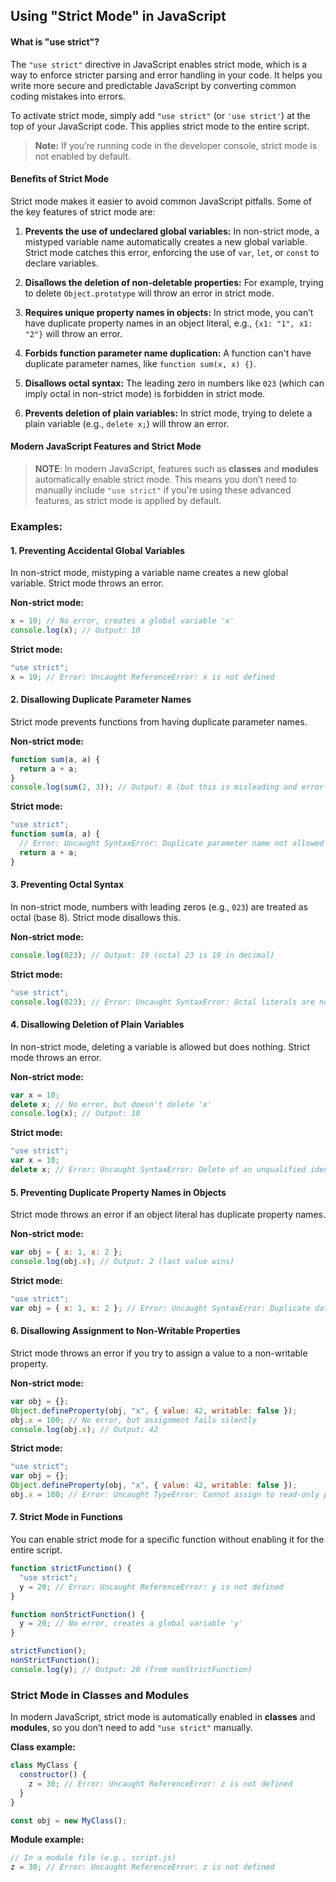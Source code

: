 ## Using "Strict Mode" in JavaScript

#### What is "use strict"?

The `"use strict"` directive in JavaScript enables strict mode, which is a way to enforce stricter parsing and error handling in your code. It helps you write more secure and predictable JavaScript by converting common coding mistakes into errors.

To activate strict mode, simply add `"use strict"` (or `'use strict'`) at the top of your JavaScript code. This applies strict mode to the entire script.

> **Note:** If you’re running code in the developer console, strict mode is not enabled by default.

#### Benefits of Strict Mode

Strict mode makes it easier to avoid common JavaScript pitfalls. Some of the key features of strict mode are:

1. **Prevents the use of undeclared global variables:** In non-strict mode, a mistyped variable name automatically creates a new global variable. Strict mode catches this error, enforcing the use of `var`, `let`, or `const` to declare variables.

2. **Disallows the deletion of non-deletable properties:** For example, trying to delete `Object.prototype` will throw an error in strict mode.

3. **Requires unique property names in objects:** In strict mode, you can’t have duplicate property names in an object literal, e.g., `{x1: "1", x1: "2"}` will throw an error.

4. **Forbids function parameter name duplication:** A function can't have duplicate parameter names, like `function sum(x, x) {}`.

5. **Disallows octal syntax:** The leading zero in numbers like `023` (which can imply octal in non-strict mode) is forbidden in strict mode.

6. **Prevents deletion of plain variables:** In strict mode, trying to delete a plain variable (e.g., `delete x;`) will throw an error.

#### Modern JavaScript Features and Strict Mode

> **NOTE**: In modern JavaScript, features such as **classes** and **modules** automatically enable strict mode. This means you don’t need to manually include `"use strict"` if you're using these advanced features, as strict mode is applied by default.

### Examples:

#### 1. **Preventing Accidental Global Variables**

In non-strict mode, mistyping a variable name creates a new global variable. Strict mode throws an error.

**Non-strict mode:**

```javascript
x = 10; // No error, creates a global variable 'x'
console.log(x); // Output: 10
```

**Strict mode:**

```javascript
"use strict";
x = 10; // Error: Uncaught ReferenceError: x is not defined
```

#### 2. **Disallowing Duplicate Parameter Names**

Strict mode prevents functions from having duplicate parameter names.

**Non-strict mode:**

```javascript
function sum(a, a) {
  return a + a;
}
console.log(sum(2, 3)); // Output: 6 (but this is misleading and error-prone)
```

**Strict mode:**

```javascript
"use strict";
function sum(a, a) {
  // Error: Uncaught SyntaxError: Duplicate parameter name not allowed in this context
  return a + a;
}
```

#### 3. **Preventing Octal Syntax**

In non-strict mode, numbers with leading zeros (e.g., `023`) are treated as octal (base 8). Strict mode disallows this.

**Non-strict mode:**

```javascript
console.log(023); // Output: 19 (octal 23 is 19 in decimal)
```

**Strict mode:**

```javascript
"use strict";
console.log(023); // Error: Uncaught SyntaxError: Octal literals are not allowed in strict mode
```

#### 4. **Disallowing Deletion of Plain Variables**

In non-strict mode, deleting a variable is allowed but does nothing. Strict mode throws an error.

**Non-strict mode:**

```javascript
var x = 10;
delete x; // No error, but doesn't delete 'x'
console.log(x); // Output: 10
```

**Strict mode:**

```javascript
"use strict";
var x = 10;
delete x; // Error: Uncaught SyntaxError: Delete of an unqualified identifier in strict mode
```

#### 5. **Preventing Duplicate Property Names in Objects**

Strict mode throws an error if an object literal has duplicate property names.

**Non-strict mode:**

```javascript
var obj = { x: 1, x: 2 };
console.log(obj.x); // Output: 2 (last value wins)
```

**Strict mode:**

```javascript
"use strict";
var obj = { x: 1, x: 2 }; // Error: Uncaught SyntaxError: Duplicate data property in object literal not allowed in strict mode
```

#### 6. **Disallowing Assignment to Non-Writable Properties**

Strict mode throws an error if you try to assign a value to a non-writable property.

**Non-strict mode:**

```javascript
var obj = {};
Object.defineProperty(obj, "x", { value: 42, writable: false });
obj.x = 100; // No error, but assignment fails silently
console.log(obj.x); // Output: 42
```

**Strict mode:**

```javascript
"use strict";
var obj = {};
Object.defineProperty(obj, "x", { value: 42, writable: false });
obj.x = 100; // Error: Uncaught TypeError: Cannot assign to read-only property 'x' of object
```

#### 7. **Strict Mode in Functions**

You can enable strict mode for a specific function without enabling it for the entire script.

```javascript
function strictFunction() {
  "use strict";
  y = 20; // Error: Uncaught ReferenceError: y is not defined
}

function nonStrictFunction() {
  y = 20; // No error, creates a global variable 'y'
}

strictFunction();
nonStrictFunction();
console.log(y); // Output: 20 (from nonStrictFunction)
```

###  **Strict Mode in Classes and Modules**

In modern JavaScript, strict mode is automatically enabled in **classes** and **modules**, so you don’t need to add `"use strict"` manually.

**Class example:**

```javascript
class MyClass {
  constructor() {
    z = 30; // Error: Uncaught ReferenceError: z is not defined
  }
}

const obj = new MyClass();
```

**Module example:**

```javascript
// In a module file (e.g., script.js)
z = 30; // Error: Uncaught ReferenceError: z is not defined
```
